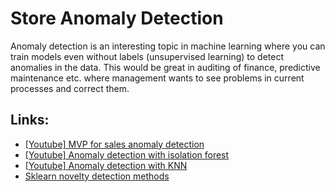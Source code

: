 # Store Anomaly Detection
Anomaly detection is an interesting topic in machine learning where you can train models even without labels (unsupervised learning) to detect 
anomalies in the data. This would be great in auditing of finance, predictive maintenance etc. 
where management wants to see problems in current processes and correct them.

## Links:
- [[Youtube] MVP for sales anomaly detection](https://youtu.be/WjpYqvMtYlQ)
- [[Youtube] Anomaly detection with isolation forest](https://www.youtube.com/watch?v=qNDcPUeCEPI&t=328s)
- [[Youtube] Anomaly detection with KNN](https://www.youtube.com/watch?v=RwmttGrJs08&t=65s) 
- [Sklearn novelty detection methods](https://scikit-learn.org/stable/modules/outlier_detection.html)
